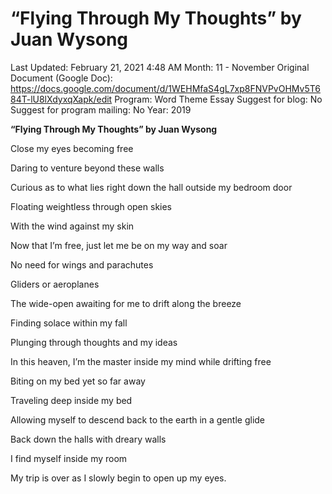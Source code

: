 # “Flying Through My Thoughts” by Juan Wysong

Last Updated: February 21, 2021 4:48 AM
Month: 11 - November
Original Document (Google Doc): https://docs.google.com/document/d/1WEHMfaS4gL7xp8FNVPvOHMv5T684T-lU8lXdyxqXapk/edit
Program: Word Theme Essay
Suggest for blog: No
Suggest for program mailing: No
Year: 2019

**“Flying Through My Thoughts” by Juan Wysong**

Close my eyes becoming free

Daring to venture beyond these walls

Curious as to what lies right down the hall outside my bedroom door

Floating weightless through open skies

With the wind against my skin

Now that I’m free, just let me be on my way and soar

No need for wings and parachutes

Gliders or aeroplanes

The wide-open awaiting for me to drift along the breeze

Finding solace within my fall

Plunging through thoughts and my ideas

In this heaven, I’m the master inside my mind while drifting free

Biting on my bed yet so far away

Traveling deep inside my bed

Allowing myself to descend back to the earth in a gentle glide

Back down the halls with dreary walls

I find myself inside my room

My trip is over as I slowly begin to open up my eyes.
